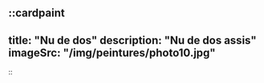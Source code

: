
::cardpaint
---
title: "Nu de dos"
description: "Nu de dos assis"
imageSrc: "/img/peintures/photo10.jpg"
---
::
